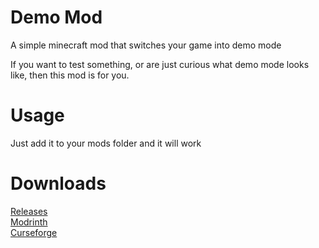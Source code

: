 # Demo Mod
A simple minecraft mod that switches your game into demo mode

If you want to test something, or are just curious what demo mode looks like, then this mod is for you.


# Usage

Just add it to your mods folder and it will work


# Downloads

[Releases](https://github.com/EmeraldIngot/demo-mod/releases/tag/v2.0.0)    
[Modrinth](https://modrinth.com/mod/demo)  
[Curseforge](https://www.curseforge.com/minecraft/mc-mods/demo-mod)

